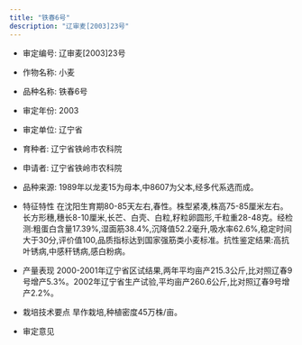 ```yaml
---
title: "铁春6号"
description: "辽审麦[2003]23号"
---
```

* 审定编号:  辽审麦[2003]23号

*  作物名称:  小麦

*  品种名称:  铁春6号

*  审定年份:  2003

*  审定单位:  辽宁省

* 育种者:  辽宁省铁岭市农科院

*  申请者:  辽宁省铁岭市农科院

*  品种来源:  1989年以龙麦15为母本,中8607为父本,经多代系选而成。

*  特征特性
在沈阳生育期80-85天左右,春性。株型紧凑,株高75-85厘米左右。长方形穗,穗长8-10厘米,长芒、白壳、白粒,籽粒卵圆形,千粒重28-48克。经检测:粗蛋白含量17.39%,湿面筋38.4%,沉降值52.2毫升,吸水率62.6%,稳定时间大于30分,评价值100,品质指标达到国家强筋类小麦标准。抗性鉴定结果:高抗叶锈病,中感秆锈病,感白粉病。

*  产量表现
2000-2001年辽宁省区试结果,两年平均亩产215.3公斤,比对照辽春9号增产5.3%。2002年辽宁省生产试验,平均亩产260.6公斤,比对照辽春9号增产2.2%。

*  栽培技术要点
旱作栽培,种植密度45万株/亩。

*  审定意见

